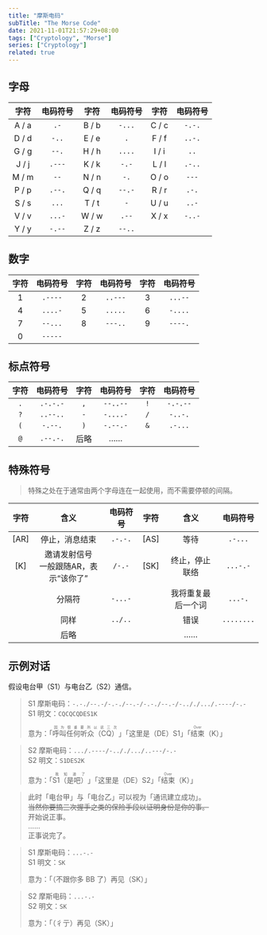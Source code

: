 ```yaml
---
title: "摩斯电码"
subTitle: "The Morse Code"
date: 2021-11-01T21:57:29+08:00
tags: ["Cryptology", "Morse"]
series: ["Cryptology"]
related: true
---
```


## 字母

|字符|电码符号|字符|电码符号|字符|电码符号|
|:-:|:-:|:-:|:-:|:-:|:-:|
|A / a|`.-`|B / b|`-...`|C / c|`-.-.`|
|D / d|`-..`|E / e|`.`|F / f|`..-.`|
|G / g|`--.`|H / h|`....`|I / i|`..`|
|J / j|`.---`|K / k|`-.-`|L / l|`.-..`|
|M / m|`--`|N / n|`-.`|O / o|`---`|
|P / p|`.--.`|Q / q|`--.-`|R / r|`.-.`|
|S / s|`...`|T / t|`-`|U / u|`..-`|
|V / v|`...-`|W / w|`.--`|X / x|`-..-`|
|Y / y|`-.--`|Z / z|`--..`|||

## 数字

|字符|电码符号|字符|电码符号|字符|电码符号|
|:-:|:-:|:-:|:-:|:-:|:-:|
|1|`.----`|2|`..---`|3|`...--`|
|4|`....-`|5|`.....`|6|`-....`|
|7|`--...`|8|`---..`|9|`----.`|
|0|`-----`|||||

## 标点符号

|字符|电码符号|字符|电码符号|字符|电码符号|
|:-:|:-:|:-:|:-:|:-:|:-:|
|`.`|`.-.-.-`|`,`|`--..--`|`!`|`-.-.--`|
|`?`|<code>.&#8203;.--..</code>|`-`|`-....-`|`/`|`-..-.`|
|`(`|`-.--.`|`)`|`-.--.-`|`&`|`.-...`|
|`@`|`.--.-.`|后略|……|||

## 特殊符号

> 特殊之处在于通常由两个字母连在一起使用，而不需要停顿的间隔。  

|字符|含义|电码符号|字符|含义|电码符号|
|:-:|:-:|:-:|:-:|:-:|:-:|
|\[AR\]|停止，消息结束|`.-.-.`|\[AS\]|等待|`.-...`|
|\[K\]|邀请发射信号<br/>一般跟随AR，表示“该你了”|`/-.-`|\[SK\]|终止，停止联络|`...-.-`|
||分隔符|`-...-`||我将重复最后一个词|`...-.`|
||同样|`../..`||错误|`........`|
||后略|||……||

## 示例对话

假设电台甲（S1）与电台乙（S2）通信。  

> S1 摩斯电码：`-.-./--.-/-.-./--.-/-.-./--.-/-.././.../.----/-.-`  
> S1 明文：`CQCQCQDES1K`  
> 
> 意为：「<ruby><rb>呼叫任何听众（CQ）</rb><rp>（</rp><rt>因为很重要所以说三次</rt><rp>）</rp></ruby>」「这里是（DE）S1」「<ruby><rb>结束</rb><rp>（</rp><rt>Over</rt><rp>）</rp></ruby>（K）」  

> S2 摩斯电码：`.../.----/-.././.../..---/-.-`  
> S2 明文：`S1DES2K`  
> 
> 意为：「<ruby><rb>S1（是吧）</rb><rp>（</rp><rt>我知道了</rt><rp>）</rp></ruby>」「这里是（DE）S2」「<ruby><rb>结束</rb><rp>（</rp><rt>Over</rt><rp>）</rp></ruby>（K）」  

> 此时「电台甲」与「电台乙」可以视为「通讯建立成功」。  
> ~~当然你要搞三次握手之类的保险手段以证明身份是你的事。~~  
> 开始说正事。  
> ……  
> 正事说完了。  

> S1 摩斯电码：`...-.-`  
> S1 明文：`SK`  
> 
> 意为：「（不跟你多 BB 了）再见（SK）」  

> S2 摩斯电码：`...-.-`  
> S2 明文：`SK`  
> 
> 意为：「（彳亍）再见（SK）」  
